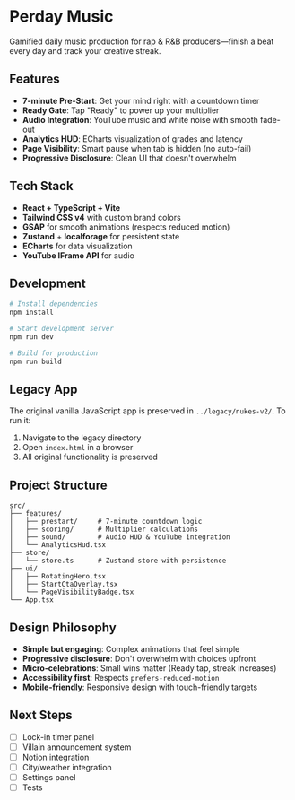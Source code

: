 # Perday Music

Gamified daily music production for rap & R&B producers—finish a beat every day and track your creative streak.

## Features

- **7-minute Pre-Start**: Get your mind right with a countdown timer
- **Ready Gate**: Tap "Ready" to power up your multiplier
- **Audio Integration**: YouTube music and white noise with smooth fade-out
- **Analytics HUD**: ECharts visualization of grades and latency
- **Page Visibility**: Smart pause when tab is hidden (no auto-fail)
- **Progressive Disclosure**: Clean UI that doesn't overwhelm

## Tech Stack

- **React + TypeScript + Vite**
- **Tailwind CSS v4** with custom brand colors
- **GSAP** for smooth animations (respects reduced motion)
- **Zustand** + **localforage** for persistent state
- **ECharts** for data visualization
- **YouTube IFrame API** for audio

## Development

```bash
# Install dependencies
npm install

# Start development server
npm run dev

# Build for production
npm run build
```

## Legacy App

The original vanilla JavaScript app is preserved in `../legacy/nukes-v2/`. To run it:

1. Navigate to the legacy directory
2. Open `index.html` in a browser
3. All original functionality is preserved

## Project Structure

```
src/
├── features/
│   ├── prestart/     # 7-minute countdown logic
│   ├── scoring/      # Multiplier calculations
│   ├── sound/        # Audio HUD & YouTube integration
│   └── AnalyticsHud.tsx
├── store/
│   └── store.ts      # Zustand store with persistence
├── ui/
│   ├── RotatingHero.tsx
│   ├── StartCtaOverlay.tsx
│   └── PageVisibilityBadge.tsx
└── App.tsx
```

## Design Philosophy

- **Simple but engaging**: Complex animations that feel simple
- **Progressive disclosure**: Don't overwhelm with choices upfront
- **Micro-celebrations**: Small wins matter (Ready tap, streak increases)
- **Accessibility first**: Respects `prefers-reduced-motion`
- **Mobile-friendly**: Responsive design with touch-friendly targets

## Next Steps

- [ ] Lock-in timer panel
- [ ] Villain announcement system
- [ ] Notion integration
- [ ] City/weather integration
- [ ] Settings panel
- [ ] Tests

